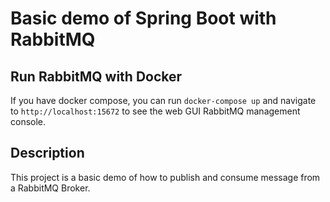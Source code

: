 # Basic demo of Spring Boot with RabbitMQ

## Run RabbitMQ with Docker

If you have docker compose, you can run `docker-compose up` and navigate to `http://localhost:15672` to see the web GUI RabbitMQ management console.

## Description

This project is a basic demo of how to publish and consume message from a RabbitMQ Broker.